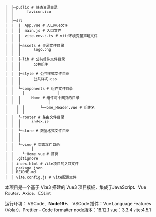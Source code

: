 ```
│  ├─public # 静态资源目录
│  │      favicon.ico
│  │
│  ├─src
│  │  │  App.vue # 入口vue文件
│  │  │  main.js # 入口文件
│  │  │  vite-env.d.ts # vite环境变量声明文件
│  │  │
│  │  ├─assets # 资源文件目录
│  │  │      logo.png
│  │  │
│  │  ├─lib # 公共组件文件目录
│  │  │      公共组件
│  │  │  
│  │  ├─style # 公共样式文件目录
│  │  │      公共样式.css
│  │  │  
│  │  └─components # 组件文件目录
│  │ 	│				│
│  │  │     Home # 组件每个网页的目录
│  │  │				│
│	 │  │       └─Home_Header.vue # 组件名   
│	 │  │  
│  │  └─router # 路由文件目录 
│  │  │		index.js
│  │  │
│  │  └─store # 数据格式文件目录
│  │  │		
│  │  │
│  │  └─view # 页面文件目录
│  │		│
│  │    └─Home.vue # 首页	
│  │ .gitignore
│  │ index.html # Vite项目的入口文件
│  │ package.json
│  │ README.md
│  │ vite.config.js # vite配置文件
```

本项目是一个基于 Vite3 搭建的 Vue3 项目模板，集成了JavaScript、Vue Router、Axios、ESLint

运行环境： VSCode、**Node16+**、 VSCode 插件：Vue Language Features (Volar)、Prettier - Code formatter
node版本：18.12.1
vue：3.3.4
vite:4.5.1

